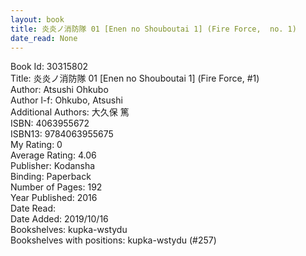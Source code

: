 ```yaml
---
layout: book
title: 炎炎ノ消防隊 01 [Enen no Shouboutai 1] (Fire Force,  no. 1)
date_read: None
---
```


Book Id: 30315802<br />
Title: 炎炎ノ消防隊 01 [Enen no Shouboutai 1] (Fire Force, #1)<br />
Author: Atsushi Ohkubo<br />
Author l-f: Ohkubo, Atsushi<br />
Additional Authors: 大久保 篤<br />
ISBN: 4063955672<br />
ISBN13: 9784063955675<br />
My Rating: 0<br />
Average Rating: 4.06<br />
Publisher: Kodansha<br />
Binding: Paperback<br />
Number of Pages: 192<br />
Year Published: 2016<br />
Date Read: <br />
Date Added: 2019/10/16<br />
Bookshelves: kupka-wstydu<br />
Bookshelves with positions: kupka-wstydu (#257)<br />

